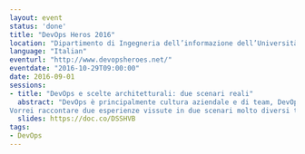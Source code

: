 ```yaml
---
layout: event
status: 'done'
title: "DevOps Heros 2016"
location: "Dipartimento di Ingegneria dell’informazione dell’Università di Parma"
language: "Italian"
eventurl: "http://www.devopsheroes.net/"
eventdate: "2016-10-29T09:00:00"
date: 2016-09-01
sessions:
- title: "DevOps e scelte architetturali: due scenari reali"
  abstract: "DevOps è principalmente cultura aziendale e di team, DevOps è una nuova visione in cui alcune di quelle che sono le barriere tra mondo dello sviluppo e mondo operations vengono abbattute al fine di generare sinergie inimmaginabili prima.
Vorrei raccontare due esperienze vissute in due scenari molto diversi tra loro, due scenari in cui DevOps è stato da un lato il traguardo di un processo evolutivo dal monolite ingestibile a SOA/Microservices e dell'altro invece DevOps è stato il motivo scatenante finalizzato a superare tutta una serie di ostacoli amministrativi e burocratici che rendevano impossibile il deploy in produzione."
  slides: https://doc.co/DSSHVB
tags:
- DevOps
---
```

